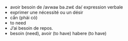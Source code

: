 
- avoir besoin de	/avwaʁ bə.zwɛ̃ də/	expression verbale	
- exprimer une nécessité ou un désir	
- cần (phải có)	
- to need	
- J’ai besoin de repos.	
- besoin (need), avoir (to have)	habere (to have)